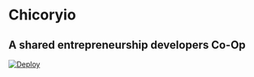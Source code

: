 # Chicoryio
## A shared entrepreneurship developers Co-Op

[![Deploy](https://www.herokucdn.com/deploy/button.png)](https://heroku.com/deploy?template=https://github.com/spencerthayer/ChicoryIO-Development-Public-Facing)